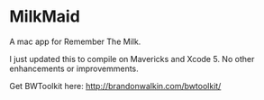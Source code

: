 MilkMaid
========

A mac app for Remember The Milk.

I just updated this to compile on Mavericks and Xcode 5. No other enhancements or improvemments.

Get BWToolkit here: http://brandonwalkin.com/bwtoolkit/
